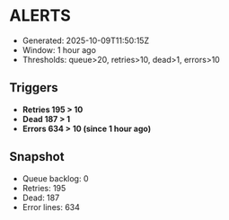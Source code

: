 # ALERTS

- Generated: 2025-10-09T11:50:15Z
- Window: 1 hour ago
- Thresholds: queue>20, retries>10, dead>1, errors>10

## Triggers
- **Retries 195 > 10**
- **Dead 187 > 1**
- **Errors 634 > 10 (since 1 hour ago)**

## Snapshot
- Queue backlog: 0
- Retries: 195
- Dead: 187
- Error lines: 634
